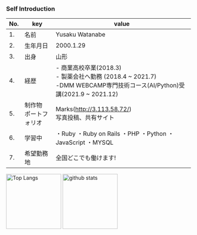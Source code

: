 ### Self Introduction

| No. | key | value |
|---- | ---- | ---- |
| 1. | 名前 | Yusaku Watanabe |
| 2. | 生年月日 | 2000.1.29 |
| 3. | 出身 | 山形 |
| 4. | 経歴 | - 商業高校卒業(2018.3)<br /> - 製薬会社へ勤務 (2018.4 ~ 2021.7)<br /> -DMM WEBCAMP専門技術コース(AI/Python)受講(2021.9 ~ 2021.12)|
| 5. | 制作物<br /> ポートフォリオ | Marks(http://3.113.58.72/)<br />写真投稿、共有サイト |
| 6. | 学習中 | ・Ruby ・Ruby on Rails ・PHP ・Python ・JavaScript ・MYSQL |
| 7. | 希望勤務地 | 全国どこでも働けます! | 

<p align="left"> 
  <img alt="Top Langs" height="150px" src="https://github-readme-stats.vercel.app/api/top-langs/?username=sakuow&layout=compact&show_icons=true&theme=radical" />
  <img alt="github stats" height="150px" src="https://github-readme-stats.vercel.app/api?username=sakuow&theme=radical&show_icons=ture" />
</p>

